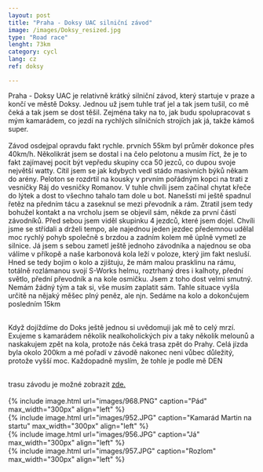 ```yaml
---
layout: post
title: "Praha - Doksy UAC silniční závod"
image: /images/Doksy_resized.jpg
type: "Road race"
lenght: 73km
category: cycl
lang: cz
ref: doksy

---
```


Praha - Doksy UAC je relativně krátký silniční závod, který startuje v praze a končí ve městě Doksy. Jednou už jsem tuhle trať jel a tak jsem tušil, co mě čeká a tak jsem se dost těšil. Zejména taky na to, jak budu spolupracovat s mým kamarádem, co jezdí na rychlých silničních strojích jak já, takže kámoš super. <br><br>
Závod osdejpal opravdu fakt rychle. prvních 55km byl průměr dokonce přes 40km/h. Několikrát jsem se dostal i na čelo pelotonu a musím říct, že je to fakt zajímavej pocit být vepředu skupiny cca 50 jezců, co dupou svoje největší watty. Cítil jsem se jak kdybych vedl stádo masivních býků někam do arény. Peloton se rozdrtil na kousky v prvním pořádným kopci na trati z vesničky Ráj do vesničky Romanov. V tuhle chvíli jsem začínal chytat křeče do lýtek a dost to všechno tahalo tam dole u bot. Nanešstí mi ještě spadnul řetěz na předním tácu a zaseknul se mezi převodník a rám. Ztratil jsem tedy bohužel kontakt a na vrcholu jsem se objevil sám, někde za první částí závodníků. Před sebou jsem viděl skupinku 4 jezdců, které jsem dojel. Chvíli jsme se střídali a drželi tempo, ale najednou jeden jezdec předemnou udělal moc rychlý pohyb společně s brzdou a zadním kolem mě úplně vymetl ze silnice. Já jsem s sebou zametl ještě jednoho závodníka a najednou se oba válíme v příkopě a naše karbonová kola leží v poloze, který jim fakt nesluší. Hned se tedy bojim o kolo a zjištuju, že mám malou prasklinu na rámu, totálně rozlámanou svojí S-Works helmu, roztrhaný dres i kalhoty, přední světlo, přední převodník a na kole osmičku. Jsem z toho dost velmi smutný. Nemám žádný tým a tak si, vše musím zaplatit sám. Tahle situace vyšla určitě na nějaký měšec plný peněz, ale njn. Sedáme na kolo a dokončujem posledním 15km<br><br>

Když dojíždíme do Doks ještě jednou si uvědomuji jak mě to celý mrzí. Exujeme s kamarádem několik nealkoholických piv a taky několik melounů a naskakujem zpět na kola, protože nás čeká trasa zpět do Prahy. Celá jízda byla okolo 200km a mé pořadí v závodě nakonec neni vůbec důležitý, protože vyšší moc. Každopadně myslím, že tohle je podle mě DEN<br><br>
 
trasu závodu je možné zobrazit [zde.](https://www.strava.com/activities/2409401604/segments/60782696785)
<br><br>
{% include image.html url="images/968.PNG" caption="Pád" max_width="300px" align="left" %}
<br>
{% include image.html url="images/952.JPG" caption="Kamarád Martin na startu" max_width="300px" align="left" %}
<br>
{% include image.html url="images/956.JPG" caption="Já" max_width="300px" align="left" %}
<br>
{% include image.html url="images/957.JPG" caption="Rozlom" max_width="300px" align="left" %}
